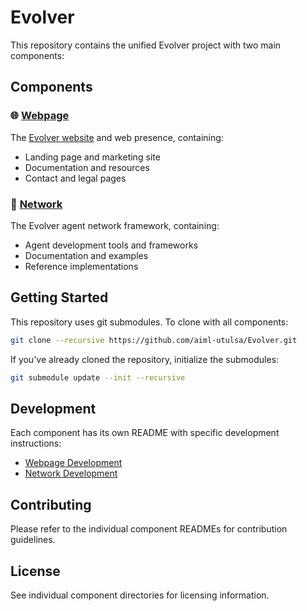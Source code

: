 # Evolver

This repository contains the unified Evolver project with two main components:

## Components

### 🌐 [Webpage](https://github.com/EvolverLifeOS/Evolver_webpage)
The [Evolver website](https://evolver.chat) and web presence, containing:
- Landing page and marketing site
- Documentation and resources
- Contact and legal pages

### 🤖 [Network](https://github.com/EvolverLifeOS/Evolver_network)
The Evolver agent network framework, containing:
- Agent development tools and frameworks
- Documentation and examples
- Reference implementations

## Getting Started

This repository uses git submodules. To clone with all components:

```bash
git clone --recursive https://github.com/aiml-utulsa/Evolver.git
```

If you've already cloned the repository, initialize the submodules:

```bash
git submodule update --init --recursive
```

## Development

Each component has its own README with specific development instructions:
- [Webpage Development](./webpage/README.md)
- [Network Development](./network/README.md)

## Contributing

Please refer to the individual component READMEs for contribution guidelines.

## License

See individual component directories for licensing information.
